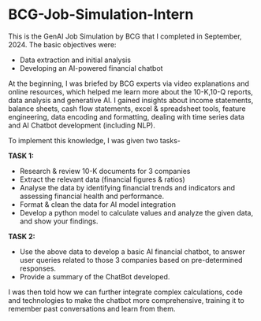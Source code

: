 # BCG-Job-Simulation-Intern

This is the GenAI Job Simulation by BCG that I completed in September, 2024. 
The basic objectives were: 
- Data extraction and initial analysis
- Developing an AI-powered financial chatbot

At the beginning, I was briefed by BCG experts via video explanations and online resources, which helped me learn more about the 10-K,10-Q reports, data analysis and generative AI. 
I gained insights about income statements, balance sheets, cash flow statements, excel & spreadsheet tools, feature engineering, data encoding and formatting, dealing with time series data and AI Chatbot development (including NLP).

To implement this knowledge, I was given two tasks-

**TASK 1:**
- Research & review 10-K documents for 3 companies
- Extract the relevant data (financial figures & ratios)
- Analyse the data by identifying financial trends and indicators and assessing financial health and performance.
- Format & clean the data for AI model integration
- Develop a python model to calculate values and analyze the given data, and show your findings.

**TASK 2:**
- Use the above data to develop a basic AI financial chatbot, to answer user queries related to those 3 companies based on pre-determined responses.
- Provide a summary of the ChatBot developed.

I was then told how we can further integrate complex calculations, code and technologies to make the chatbot more comprehensive, training it to remember past conversations and learn from them.
